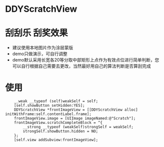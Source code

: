 # DDYScratchView

# 刮刮乐 刮奖效果

* 建议使用本地图片作为涂层蒙版
* demo只做演示，可自行调整
* demo默认采用长宽各20等分取中部矩形上点作为有效点位进行简单判断，您可以自行根据自己需要去更改，当然最好用自己的算法判断是否算刮完成

# 使用

```
    __weak __typeof (self)weakSelf = self;
    [self.showButton setHidden:YES];
    DDYScratchView *frontImageView = [[DDYScratchView alloc] initWithFrame:self.contentLabel.frame];
    frontImageView.image = [UIImage imageNamed:@"Scratch"];
    frontImageView.scratchCompleteBlock = ^{
        __strong __typeof (weakSelf)strongSelf = weakSelf;
        strongSelf.showButton.hidden = NO;
    };
    [self.view addSubview:frontImageView];
```    
